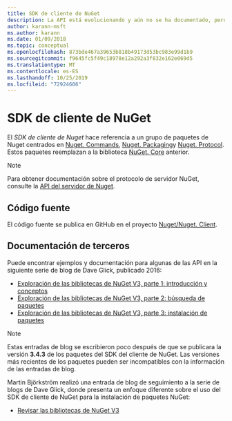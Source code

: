 ```yaml
---
title: SDK de cliente de NuGet
description: La API está evolucionando y aún no se ha documentado, pero los ejemplos están disponibles en el blog de David Glick.
author: karann-msft
ms.author: karann
ms.date: 01/09/2018
ms.topic: conceptual
ms.openlocfilehash: 873bde467a39653b818b49173d53bc983e99d1b9
ms.sourcegitcommit: f9645fc5f49c18978e12a292a3f832e162e069d5
ms.translationtype: MT
ms.contentlocale: es-ES
ms.lasthandoff: 10/25/2019
ms.locfileid: "72924606"
---
```

# <a name="nuget-client-sdk"></a>SDK de cliente de NuGet

El *SDK de cliente de Nuget* hace referencia a un grupo de paquetes de Nuget centrados en [Nuget. Commands](https://www.nuget.org/packages/NuGet.Commands), [Nuget. Packaging](https://www.nuget.org/packages/NuGet.Packaging)y [Nuget. Protocol](https://www.nuget.org/packages/NuGet.Protocol). Estos paquetes reemplazan a la biblioteca [NuGet. Core](https://www.nuget.org/packages/NuGet.Core/) anterior.

> [!Note]
>  Para obtener documentación sobre el protocolo de servidor NuGet, consulte la [API del servidor de Nuget](~/api/overview.md).

## <a name="source-code"></a>Código fuente

El código fuente se publica en GitHub en el proyecto [Nuget/Nuget. Client](https://github.com/NuGet/NuGet.Client).

## <a name="third-party-documentation"></a>Documentación de terceros

Puede encontrar ejemplos y documentación para algunas de las API en la siguiente serie de blog de Dave Glick, publicado 2016:

- [Exploración de las bibliotecas de NuGet V3, parte 1: introducción y conceptos](http://daveaglick.com/posts/exploring-the-nuget-v3-libraries-part-1)
- [Exploración de las bibliotecas de NuGet V3, parte 2: búsqueda de paquetes](http://daveaglick.com/posts/exploring-the-nuget-v3-libraries-part-2)
- [Exploración de las bibliotecas de NuGet V3, parte 3: instalación de paquetes](http://daveaglick.com/posts/exploring-the-nuget-v3-libraries-part-3)

> [!Note]
> Estas entradas de blog se escribieron poco después de que se publicara la versión **3.4.3** de los paquetes del SDK del cliente de NuGet.
> Las versiones más recientes de los paquetes pueden ser incompatibles con la información de las entradas de blog.

Martin Björkström realizó una entrada de blog de seguimiento a la serie de blogs de Dave Glick, donde presenta un enfoque diferente sobre el uso del SDK de cliente de NuGet para la instalación de paquetes NuGet:

- [Revisar las bibliotecas de NuGet V3](https://martinbjorkstrom.com/posts/2018-09-19-revisiting-nuget-client-libraries)
